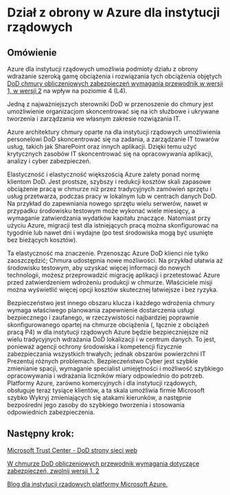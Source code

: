 <properties
    pageTitle="Azure dokumentacji Governmnet | Microsoft Azure"
    description="Umożliwia porównanie funkcji i wskazówki dotyczące tworzenia aplikacji dla instytucji rządowych Azure"
    services="Azure-Government"
    cloud="gov"
    documentationCenter=""
    authors="ryansoc"
    manager="zakramer"
    editor=""/>

<tags
    ms.service="multiple"
    ms.devlang="na"
    ms.topic="article"
    ms.tgt_pltfrm="na"
    ms.workload="azure-government"
    ms.date="10/11/2016"
    ms.author="ryansoc"/>


#  <a name="department-of-defense-dod-in-azure-government"></a>Dział z obrony w Azure dla instytucji rządowych

## <a name="overview"></a>Omówienie

Azure dla instytucji rządowych umożliwia podmioty działu z obrony wdrażanie szeroką gamę obciążenia i rozwiązania tych obciążenia objętych<a href="http://iasecontent.disa.mil/cloud/SRG/index.html"> DoD chmury obliczeniowych zabezpieczeń wymagania przewodnik w wersji 1, w wersji 2</a> na wpływ na poziomie 4 (L4).

Jedną z najważniejszych sterowniki DoD w przenoszenie do chmury jest umożliwienie organizacjom skoncentrować się na ich służbowe i ukrywane tworzenia i zarządzania we własnym zakresie rozwiązania IT.

Azure architektury chmury oparte na dla instytucji rządowych umożliwienia personelowi DoD skoncentrować się na zadania, a zarządzanie IT towarów usług, takich jak SharePoint oraz innych aplikacji.  Dzięki temu użyć krytycznych zasobów IT skoncentrować się na opracowywania aplikacji, analizy i cyber zabezpieczeń.

Elastyczność i elastyczność większością Azure zalety ponad normę klientom DoD. Jest prostsze, szybszy i redukcji kosztów skali zapasowe obciążenie pracą w chmurze niż przez tradycyjnych zamówień sprzętu i usług przetwarza, podczas pracy w lokalnym lub w centrach danych DoD. Na przykład do zapewniania nowego sprzętu wielu serwerów, nawet w przypadku środowisku testowym może wykonać wiele miesięcy, a wymaganie zatwierdzania wydatków kapitału znaczące. Natomiast przy użyciu Azure, migracji test dla istniejących pracą można skonfigurować na tygodnie lub nawet dni i wydajne (po test środowiska mogą być usunięte bez bieżących kosztów).

Ta elastyczność ma znaczenie. Przenosząc Azure DoD klienci nie tylko zaoszczędzić; Chmura udostępnia nowe możliwości. Na przykład ułatwia aż środowisku testowym, aby uzyskać więcej informacji do nowych technologii, możesz przeprowadzić migrację aplikacji i przetestować Azure przed zatwierdzeniem wdrożeniu produkcji w chmurze. Właściciele misji można wyświetlić więcej opcji kosztów skutecznej łatwiejsze i bez ryzyka.

Bezpieczeństwo jest innego obszaru klucza i każdego wdrożenia chmury wymaga właściwego planowania zapewnienie dostarczenia usługi bezpiecznego i zaufanego, w rzeczywistości najbardziej poprawnie skonfigurowanego opartej na chmurze obciążenia (, łącznie z obciążeń pracą P4) w dla instytucji rządowych Azure będzie bezpieczniejsze niż wielu tradycyjnych wdrażania DoD lokalizacji i w centrum danych. To jest, ponieważ agencji ochrony środowiska i kompetencji fizycznie zabezpieczania wszystkich trwałych; jednak obszarów powierzchni IT Prezentuj różnych problemach. Bezpieczeństwo Cyber jest szybkie zmienianie spacji, wymaganie specialist umiejętności i możliwość szybkiego opracowywania i wdrażania liczników miary odpowiednio do potrzeb. Platformy Azure, zarówno komercyjnych i dla instytucji rządowych, obsługuje teraz tysiące klientów, a ta skala umożliwia firmie Microsoft szybko Wykryj zmieniających się atakami kierunków, a następnie bezpośredni jego zasoby do szybkiego tworzenia i stosowania odpowiednich zabezpieczenia.

## <a name="next-steps"></a>Następny krok:

<a href="https://www.microsoft.com/en-us/TrustCenter/Compliance/DISA">Microsoft Trust Center - DoD strony sieci web</a>

<a href="http://iasecontent.disa.mil/cloud/SRG/index.html">W chmurze DoD obliczeniowych przewodnik wymagania dotyczące zabezpieczeń, zwolnij wersji 1, 2</a>

<a href="https://blogs.msdn.microsoft.com/azuregov/">Blog dla instytucji rządowych platformy Microsoft Azure.</a>
